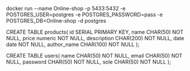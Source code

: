 docker run --name Online-shop -p 5433:5432 -e POSTGRES_USER=postgres -e POSTGRES_PASSWORD=pass -e POSTGRES_DB=Online-shop -d postgres

CREATE TABLE products( id SERIAL PRIMARY KEY, name CHAR(50) NOT NULL, price numeric NOT NULL, description CHAR(200) NOT NULL, date date NOT NULL, author_name CHAR(100) NOT NULL );

CREATE TABLE users( name CHAR(50) NOT NULL, email CHAR(50) NOT NULL, password CHAR(50) NOT NULL, sole CHAR(50) NOT NULL );
